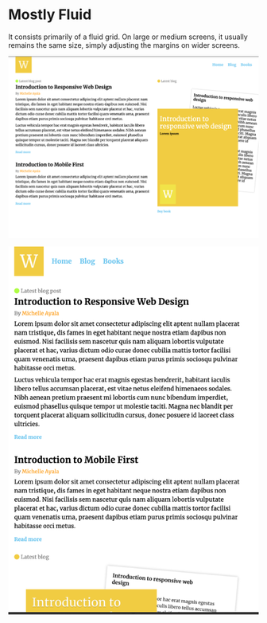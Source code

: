 # Mostly Fluid

It consists primarily of a fluid grid. On large or medium screens, it usually remains the same size, simply adjusting the margins on wider screens.

![preview1](images/preview_1.png)

![preview2](images/preview_2.png)